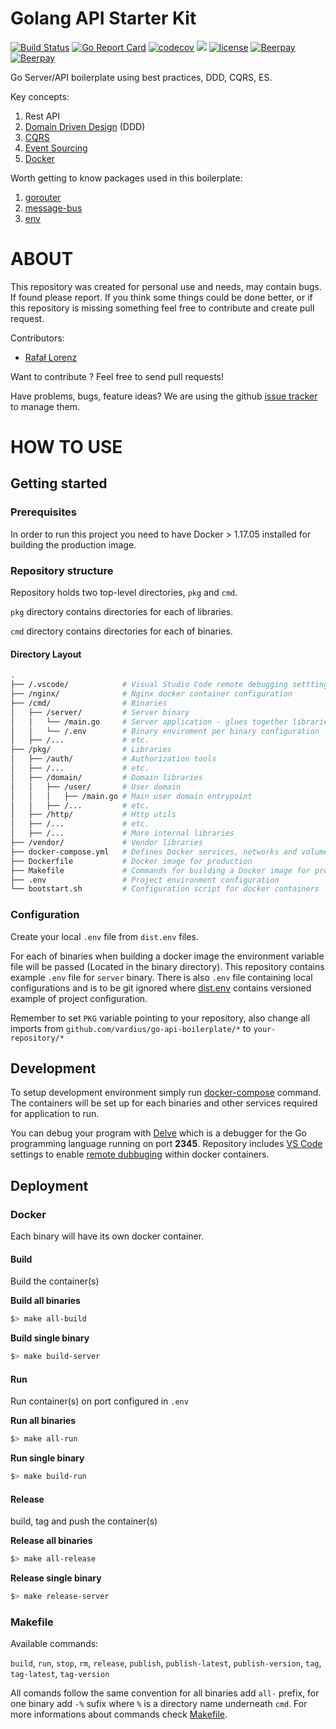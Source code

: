 Golang API Starter Kit
================
[![Build Status](https://travis-ci.org/vardius/go-api-boilerplate.svg?branch=master)](https://travis-ci.org/vardius/go-api-boilerplate)
[![Go Report Card](https://goreportcard.com/badge/github.com/vardius/go-api-boilerplate)](https://goreportcard.com/report/github.com/vardius/go-api-boilerplate)
[![codecov](https://codecov.io/gh/vardius/go-api-boilerplate/branch/master/graph/badge.svg)](https://codecov.io/gh/vardius/go-api-boilerplate)
[![](https://godoc.org/github.com/vardius/go-api-boilerplate?status.svg)](http://godoc.org/github.com/vardius/go-api-boilerplate)
[![license](https://img.shields.io/github/license/mashape/apistatus.svg)](https://github.com/vardius/go-api-boilerplate/blob/master/LICENSE.md)
[![Beerpay](https://beerpay.io/vardius/go-api-boilerplate/badge.svg?style=beer-square)](https://beerpay.io/vardius/go-api-boilerplate)
[![Beerpay](https://beerpay.io/vardius/go-api-boilerplate/make-wish.svg?style=flat-square)](https://beerpay.io/vardius/go-api-boilerplate?focus=wish)

Go Server/API boilerplate using best practices, DDD, CQRS, ES.

Key concepts:
1. Rest API
2. [Domain Driven Design](https://en.wikipedia.org/wiki/Domain-driven_design)  (DDD)
3. [CQRS](https://martinfowler.com/bliki/CQRS.html)
4. [Event Sourcing](https://martinfowler.com/eaaDev/EventSourcing.html)
5. [Docker](https://www.docker.com/what-docker)

Worth getting to know packages used in this boilerplate:
1. [gorouter](https://github.com/vardius/gorouter)
2. [message-bus](https://github.com/vardius/message-bus)
3. [env](https://github.com/caarlos0/env)

ABOUT
==================================================
This repository was created for personal use and needs, may contain bugs. If found please report. If you think some things could be done better, or if this repository is missing something feel free to contribute and create pull request.

Contributors:

* [Rafał Lorenz](http://rafallorenz.com)

Want to contribute ? Feel free to send pull requests!

Have problems, bugs, feature ideas?
We are using the github [issue tracker](https://github.com/vardius/go-api-boilerplate/issues) to manage them.

HOW TO USE
==================================================

## Getting started
### Prerequisites
In order to run this project you need to have Docker > 1.17.05 installed for building the production image.

### Repository structure
Repository holds two top-level directories, `pkg` and `cmd`.

`pkg` directory contains directories for each of libraries.

`cmd` directory contains directories for each of binaries.

#### Directory Layout
```bash
.
├── /.vscode/            # Visual Studio Code remote debugging setttings
├── /nginx/              # Nginx docker container configuration
├── /cmd/                # Binaries
│   ├── /server/         # Server binary
│   │   └── /main.go     # Server application - glues together libraries
│   │   └── /.env        # Binary enviroment per binary configuration
│   ├── /...             # etc.
├── /pkg/                # Libraries
│   ├── /auth/           # Authorization tools
│   ├── /...             # etc.
│   ├── /domain/         # Domain libraries
│   │   ├── /user/       # User domain
│   │   │   ├── /main.go # Main user domain entrypoint
│   │   ├── /...         # etc.
│   ├── /http/           # Http utils
│   ├── /...             # etc.
│   ├── /...             # More internal libraries
├── /vendor/             # Vendor libraries
├── docker-compose.yml   # Defines Docker services, networks and volumes per developer environment
├── Dockerfile           # Docker image for production
├── Makefile             # Commands for building a Docker image for production and deployment
├── .env                 # Project environment configuration
└── bootstart.sh         # Configuration script for docker containers
```

### Configuration
Create your local `.env` file from `dist.env` files.

For each of binaries when building a docker image the environment variable file will be passed (Located in the binary directory). This repository contains example `.env` file for `server` binary. There is also `.env` file containing local configurations and is to be git ignored where [dist.env](dist.env) contains versioned example of project configuration.

Remember to set `PKG` variable pointing to your repository, also change all imports from `github.com/vardius/go-api-boilerplate/*` to `your-repository/*`

## Development
To setup development environment simply run [docker-compose](https://docs.docker.com/compose/gettingstarted/) command. The containers will be set up for each binaries and other services required for application to run.

You can debug your program with [Delve](https://github.com/derekparker/delve) which is a debugger for the Go programming language running on port **2345**. Repository includes [VS Code](https://code.visualstudio.com/) settings to enable [remote dubbuging](https://github.com/Microsoft/vscode-go/wiki/Debugging-Go-code-using-VS-Code) within docker containers.

## Deployment
### Docker
Each binary will have its own docker container.
#### Build
Build the container(s)

**Build all binaries**
```sh
$> make all-build
```
**Build single binary**
```sh
$> make build-server
```
#### Run
Run container(s) on port configured in `.env`

**Run all binaries**
```sh
$> make all-run
```
**Run single binary**
```sh
$> make build-run
```
#### Release
build, tag and push the container(s)

**Release all binaries**
```sh
$> make all-release
```
**Release single binary**
```sh
$> make release-server
```
### Makefile
Available commands:

`build`, `run`, `stop`, `rm`, `release`, `publish`, `publish-latest`, `publish-version`, `tag`, `tag-latest`, `tag-version`

All comands follow the same convention for all binaries add `all-` prefix, for one binary add `-%` sufix where `%` is a directory name underneath `cmd`. For more informations about commands check [Makefile](Makefile).
